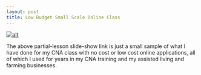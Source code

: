 ```yaml
---
layout: post
title: Low Budget Small Scale Online Class
---
```


[![alt](https://www.thecodingspace.com/uploads/6/0/5/0/60503695/screen-shot-2019-07-30-at-9-59-00-am_orig.png)](https://www.keepandshare.com/photo/539351/chapter-07-basic-nursing-skills-sample-section-1-a1-only?ifr=y)

The above partial-lesson slide-show link is just a small sample of what I have done for my CNA class with no cost or low cost online applications, all of which I used for years in my CNA training and my assisted living and farming businesses.
